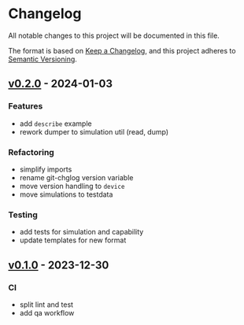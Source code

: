 # Changelog

All notable changes to this project will be documented in this file.

The format is based on [Keep a Changelog][],
and this project adheres to [Semantic Versioning][].


## [v0.2.0](https://github.com/mishamyrt/nuga-lib/releases/tag/v0.2.0) - 2024-01-03
### Features
- add `describe` example
- rework dumper to simulation util (read, dump)

### Refactoring
- simplify imports
- rename git-chglog version variable
- move version handling to `device`
- move simulations to testdata

### Testing
- add tests for simulation and capability
- update templates for new format


## [v0.1.0](https://github.com/mishamyrt/nuga-lib/releases/tag/v0.1.0) - 2023-12-30
### CI
- split lint and test
- add qa workflow

[keep a changelog]: https://keepachangelog.com/en/1.0.0/
[semantic versioning]: https://semver.org/spec/v2.0.0.html
[Unreleased]: https://github.com/mishamyrt/nuga-lib/compare/v0.2.0...HEAD
[v0.2.0]: https://github.com/mishamyrt/nuga-lib/compare/v0.1.0...v0.2.0
